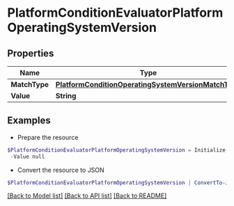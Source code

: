 # PlatformConditionEvaluatorPlatformOperatingSystemVersion
## Properties

Name | Type | Description | Notes
------------ | ------------- | ------------- | -------------
**MatchType** | [**PlatformConditionOperatingSystemVersionMatchType**](PlatformConditionOperatingSystemVersionMatchType.md) |  | [optional] 
**Value** | **String** |  | [optional] 

## Examples

- Prepare the resource
```powershell
$PlatformConditionEvaluatorPlatformOperatingSystemVersion = Initialize-PSOpenAPIToolsPlatformConditionEvaluatorPlatformOperatingSystemVersion  -MatchType null `
 -Value null
```

- Convert the resource to JSON
```powershell
$PlatformConditionEvaluatorPlatformOperatingSystemVersion | ConvertTo-JSON
```

[[Back to Model list]](../README.md#documentation-for-models) [[Back to API list]](../README.md#documentation-for-api-endpoints) [[Back to README]](../README.md)

